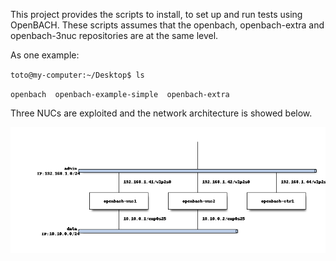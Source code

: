 This project provides the scripts to install, to set up and run tests using OpenBACH.
These scripts assumes that the openbach, openbach-extra and openbach-3nuc repositories are at the same level. 

As one example: 

`toto@my-computer:~/Desktop$ ls`

`openbach  openbach-example-simple  openbach-extra`

Three NUCs are exploited and the network architecture is showed below.

![Network architecture](nuc-archi.png)

